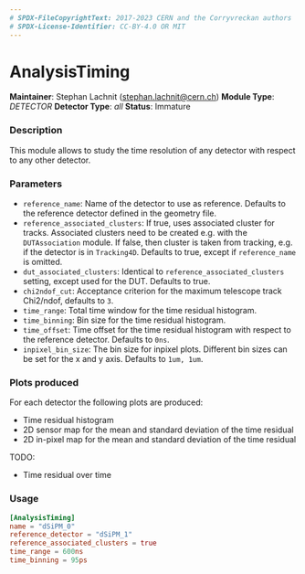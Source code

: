 ```yaml
---
# SPDX-FileCopyrightText: 2017-2023 CERN and the Corryvreckan authors
# SPDX-License-Identifier: CC-BY-4.0 OR MIT
---
```

# AnalysisTiming
**Maintainer**: Stephan Lachnit (stephan.lachnit@cern.ch)
**Module Type**: *DETECTOR*
**Detector Type**: *all*
**Status**: Immature

### Description
This module allows to study the time resolution of any detector with respect to any other detector.

### Parameters
* `reference_name`: Name of the detector to use as reference. Defaults to the reference detector defined in the geometry file.
* `reference_associated_clusters`: If true, uses associated cluster for tracks. Associated clusters need to be created e.g. with the `DUTAssociation` module. If false, then cluster is taken from tracking, e.g. if the detector is in `Tracking4D`. Defaults to true, except if `reference_name` is omitted.
* `dut_associated_clusters`: Identical to `reference_associated_clusters` setting, except used for the DUT. Defaults to true.
* `chi2ndof_cut`: Acceptance criterion for the maximum telescope track Chi2/ndof, defaults to `3`.
* `time_range`: Total time window for the time residual histogram.
* `time_binning`: Bin size for the time residual histogram.
* `time_offset`: Time offset for the time residual histogram with respect to the reference detector. Defaults to `0ns`.
* `inpixel_bin_size`: The bin size for inpixel plots. Different bin sizes can be set for the x and y axis. Defaults to `1um, 1um`.

### Plots produced
For each detector the following plots are produced:

* Time residual histogram
* 2D sensor map for the mean and standard deviation of the time residual
* 2D in-pixel map for the mean and standard deviation of the time residual

TODO:
* Time residual over time

### Usage
```toml
[AnalysisTiming]
name = "dSiPM_0"
reference_detector = "dSiPM_1"
reference_associated_clusters = true
time_range = 600ns
time_binning = 95ps
```
